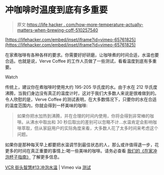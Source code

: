 # 冲咖啡时温度到底有多重要

> 原文:[https://life hacker . com/how-more-temperature-actually-matters-when-brewing-coff-510257540](https://lifehacker.com/how-much-temperature-actually-matters-when-brewing-coff-510257540)

 [https://lifehacker.com/embed/inset/iframe?id=vimeo-65761825](https://lifehacker.com/embed/inset/iframe?id=vimeo-65761825) 

在家煮咖啡有各种各样的要求。你需要好好研磨，让咖啡煮的时间合适，水温也要合适。也就是说，Verve Coffee 的工作人员做了一些测试，看看温度到底有多重要。

Watch

传统上，建议你在煮咖啡时使用大约 195-205 华氏度的水。由于水在 212 华氏度沸腾，当我们身边没有真正的温度计时，这对于我们大多数人来说是很难做到的。令人欣慰的是，Verve Coffee 的测试表明，在大多数情况下，只要你的水在合适的温度范围内，你就会得到一杯美味的咖啡:

> 如果你把水加热到沸腾，并在合理的时间内使用，你将会得到非常棒的咖啡。从沸水中取出和 30 秒后取出的差别可以忽略不计...水温肯定会影响咖啡萃取，但从家庭用户的实际角度来看，大多数人花了太多时间来考虑这个问题。

如果你是那种每天早上都要把水温调节到最佳状态的人，那么或许值得退一步，花更多的时间在真正重要的事情上:喝一些美味的咖啡。请务必查看 [我们的《在家冲泡杯子指南》](https://lifehacker.com/brew-the-perfect-cup-the-complete-guide-5989565) 了解更多信息。

[VCR 街头智慧#13:冲泡水温](http://vimeo.com/65761825) | Vimeo via [测试](http://www.tested.com/food/coffee/455840-how-important-coffee-brew-water-temperature/)